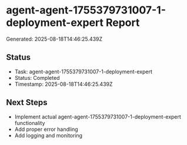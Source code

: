 # agent-agent-1755379731007-1-deployment-expert Report

Generated: 2025-08-18T14:46:25.439Z

## Status
- Task: agent-agent-1755379731007-1-deployment-expert
- Status: Completed
- Timestamp: 2025-08-18T14:46:25.439Z

## Next Steps
- Implement actual agent-agent-1755379731007-1-deployment-expert functionality
- Add proper error handling
- Add logging and monitoring
